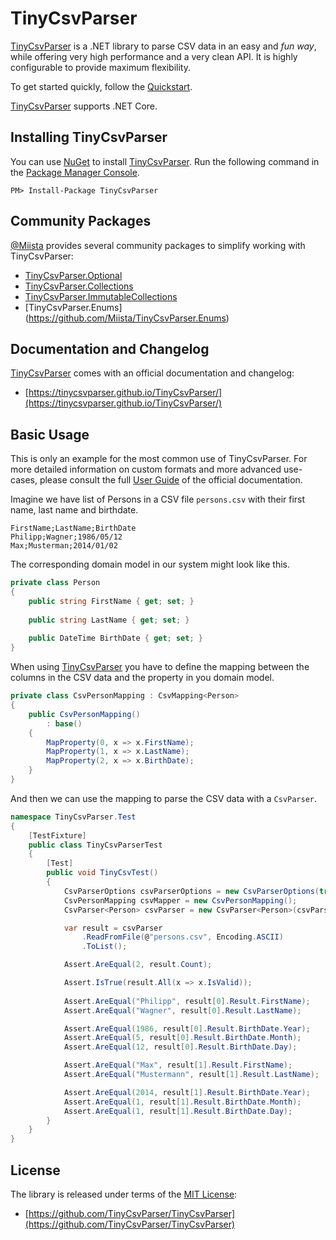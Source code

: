 # TinyCsvParser #

[TinyCsvParser]: https://github.com/TinyCsvParser/TinyCsvParser
[MIT License]: https://opensource.org/licenses/MIT

[TinyCsvParser] is a .NET library to parse CSV data in an easy and *fun way*, while offering very high performance and a very clean API. It is highly configurable to provide maximum flexibility.

To get started quickly, follow the [Quickstart](https://tinycsvparser.github.io/TinyCsvParser/sections/quickstart.html).

[TinyCsvParser] supports .NET Core.

## Installing TinyCsvParser ##

You can use [NuGet](https://www.nuget.org) to install [TinyCsvParser]. Run the following command 
in the [Package Manager Console](http://docs.nuget.org/consume/package-manager-console).

```
PM> Install-Package TinyCsvParser
```

## Community Packages ##

[@Miista]: https://github.com/Miista

[@Miista] provides several community packages to simplify working with TinyCsvParser:

* [TinyCsvParser.Optional](https://github.com/Miista/TinyCsvParser.Optional)
* [TinyCsvParser.Collections](https://github.com/Miista/TinyCsvParser.Collections)
* [TinyCsvParser.ImmutableCollections](https://github.com/Miista/TinyCsvParser.ImmutableCollections)
* [TinyCsvParser.Enums] (https://github.com/Miista/TinyCsvParser.Enums)

## Documentation and Changelog ##

[TinyCsvParser] comes with an official documentation and changelog:

* [https://tinycsvparser.github.io/TinyCsvParser/](https://tinycsvparser.github.io/TinyCsvParser/)

## Basic Usage ##

This is only an example for the most common use of TinyCsvParser. For more detailed information on custom formats and more advanced use-cases, 
please consult the full [User Guide](https://tinycsvparser.github.io/TinyCsvParser/sections/userguide.html) of the official documentation.

Imagine we have list of Persons in a CSV file ``persons.csv`` with their first name, last name and birthdate.

```
FirstName;LastName;BirthDate
Philipp;Wagner;1986/05/12
Max;Musterman;2014/01/02
```

The corresponding domain model in our system might look like this.

```csharp
private class Person
{
    public string FirstName { get; set; }
    
    public string LastName { get; set; }
    
    public DateTime BirthDate { get; set; }
}
```

When using [TinyCsvParser] you have to define the mapping between the columns in the CSV data and the property in you domain model.

```csharp
private class CsvPersonMapping : CsvMapping<Person>
{
    public CsvPersonMapping()
        : base()
    {
        MapProperty(0, x => x.FirstName);
        MapProperty(1, x => x.LastName);
        MapProperty(2, x => x.BirthDate);
    }
}
```

And then we can use the mapping to parse the CSV data with a ``CsvParser``.

```csharp
namespace TinyCsvParser.Test
{
    [TestFixture]
    public class TinyCsvParserTest
    {
        [Test]
        public void TinyCsvTest()
        {
            CsvParserOptions csvParserOptions = new CsvParserOptions(true, ';');
            CsvPersonMapping csvMapper = new CsvPersonMapping();
            CsvParser<Person> csvParser = new CsvParser<Person>(csvParserOptions, csvMapper);

            var result = csvParser
                .ReadFromFile(@"persons.csv", Encoding.ASCII)
                .ToList();

            Assert.AreEqual(2, result.Count);

            Assert.IsTrue(result.All(x => x.IsValid));
			
            Assert.AreEqual("Philipp", result[0].Result.FirstName);
            Assert.AreEqual("Wagner", result[0].Result.LastName);

            Assert.AreEqual(1986, result[0].Result.BirthDate.Year);
            Assert.AreEqual(5, result[0].Result.BirthDate.Month);
            Assert.AreEqual(12, result[0].Result.BirthDate.Day);

            Assert.AreEqual("Max", result[1].Result.FirstName);
            Assert.AreEqual("Mustermann", result[1].Result.LastName);

            Assert.AreEqual(2014, result[1].Result.BirthDate.Year);
            Assert.AreEqual(1, result[1].Result.BirthDate.Month);
            Assert.AreEqual(1, result[1].Result.BirthDate.Day);
        }
    }
}
```

## License ##

The library is released under terms of the [MIT License]:

* [https://github.com/TinyCsvParser/TinyCsvParser](https://github.com/TinyCsvParser/TinyCsvParser)
